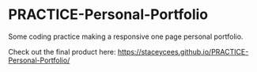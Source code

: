 # PRACTICE-Personal-Portfolio

Some coding practice making a responsive one page personal portfolio.

Check out the final product here:
https://staceycees.github.io/PRACTICE-Personal-Portfolio/
